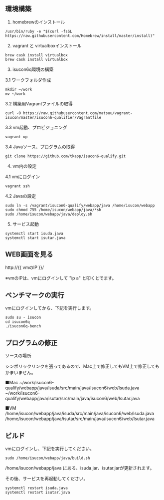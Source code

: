 
## 環境構築

1. homebrewのインストール

````
/usr/bin/ruby -e "$(curl -fsSL https://raw.githubusercontent.com/Homebrew/install/master/install)"
````

2. vagrant と virtualboxインストール

````
brew cask install virtualbox
brew cask install virtualbox
````


3. isucon6q環境の構築

3.1 ワークフォルダ作成
````
mkdir ~/work
mv ~/work
````

3.2 構築用Vagrantファイルの取得

````
curl -O https://raw.githubusercontent.com/matsuu/vagrant-isucon/master/isucon6-qualifier/Vagrantfile
````


3.3 vm起動、プロビジョニング
````
vagrant up
````


3.4 Javaソース、プログラムの取得

````
git clone https://github.com/tkapp/isucon6-qualify.git
````


4. vm内の設定

4.1 vmにログイン
````
vagrant ssh
````

4.2 Javaの設定
````
sudo ln -s /vagrant/isucon6-qualify/webapp/java /home/isucon/webapp
sudo chmod 755 /home/isucon/webapp/java/*sh
sudo /home/isucon/webapp/java/deploy.sh
````

5. サービス起動
````
systemctl start isuda.java
systemctl start isutar.java
````

## WEB画面を見る


http://{{ vmのIP }}/

※vmのIPは、vmにログインして "ip a" と叩くとでます。


## ベンチマークの実行

vmにログインしてから、下記を実行します。

````
sudo su - isucon
cd isucon6q
./isucon6q-bench
````

## プログラムの修正

ソースの場所

シンボリックリンクを張ってあるので、Mac上で修正してもVM上で修正してもかまいません。

■Mac
~/work/isucon6-qualify/webapp/java/isuda/src/main/java/isucon6/web/Isuda.java
~/work/isucon6-qualify/webapp/java/isutar/src/main/java/isucon6/web/Isutar.java

■VM
/home/isucon/webapp/java/isuda/src/main/java/isucon6/web/Isuda.java
/home/isucon/webapp/java/isutar/src/main/java/isucon6/web/Isutar.java


## ビルド

vmにログインし、下記を実行してください。

````
sudo /home/isucon/webapp/java/build.sh
````

/home/isucon/webapp/java にある、isuda.jar、isutar.jarが更新されます。

その後、サービスを再起動してください。

````
systemctl restart isuda.java
systemctl restart isutar.java
````
